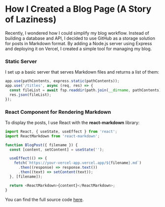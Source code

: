 # How I Created a Blog Page (A Story of Laziness)

Recently, I wondered how I could simplify my blog workflow. Instead of building a database and API, I decided to use GitHub as a storage solution for posts in Markdown format. By adding a Node.js server using Express and deploying it on Vercel, I created a simple tool for managing my blog.

### Static Server

I set up a basic server that serves Markdown files and returns a list of them:

```js
app.use(pathContents, express.static(pathContents));
app.use('/titles', async (req, res) => {
  const fileList = await fsp.readdir(path.join(__dirname, pathContents));
  res.json(fileList);
});
```

### React Component for Rendering Markdown

To display the posts, I use React with the **react-markdown** library:

```js
import React, { useState, useEffect } from 'react';
import ReactMarkdown from 'react-markdown';

function BlogPost({ filename }) {
  const [content, setContent] = useState('');

  useEffect(() => {
    fetch(`https://your-vercel-app.vercel.app/${filename}.md`)
      .then((response) => response.text())
      .then((text) => setContent(text));
  }, [filename]);

  return <ReactMarkdown>{content}</ReactMarkdown>;
}
```

You can find the full source code [here](https://github.com/DIY0R/diyorbek.info).
